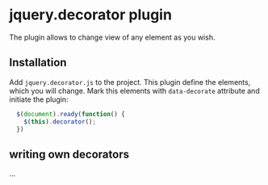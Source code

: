 # jquery.decorator plugin #

The plugin allows to change view of any element as you wish.

## Installation ##

Add ```jquery.decorator.js``` to the project. This plugin define the elements, which you will change. Mark this elements with ```data-decorate``` attribute and initiate the plugin: 

``` JavaScript
  $(document).ready(function() {
    $(this).decorator();
  })
```

## writing own decorators ##

...


